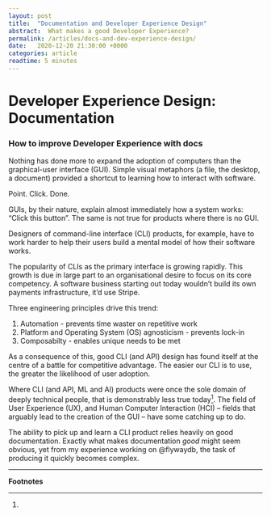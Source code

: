 ```yaml
---
layout: post
title:  "Documentation and Developer Experience Design"
abstract:  What makes a good Developer Experience?
permalink: /articles/docs-and-dev-experience-design/
date:   2020-12-20 21:30:00 +0000
categories: article
readtime: 5 minutes
---
```


# Developer Experience Design: Documentation
### How to improve Developer Experience with docs

Nothing has done more to expand the adoption of computers than the graphical-user interface (GUI). Simple visual metaphors (a file, the desktop, a document) provided a shortcut to learning how to interact with software. 

Point. Click. Done. 

GUIs, by their nature, explain almost immediately how a system works: “Click this button”. The same is not true for products where there is no GUI. 

Designers of command-line interface (CLI) products, for example, have to work harder to help their users build a mental model of how their software works.

The popularity of CLIs as the primary interface is growing rapidly. This growth is due in large part to an organisational desire to focus on its core competency. A software business starting out today wouldn’t build its own payments infrastructure, it’d use Stripe. 

Three engineering principles drive this trend:

1. Automation - prevents time waster on repetitive work  
2. Platform and Operating System (OS) agnosticism - prevents lock-in
3. Composabilty - enables unique needs to be met  

As a consequence of this, good CLI (and API) design has found itself at the centre of a battle for competitive advantage. The easier our CLI is to use, the greater the likelihood of user adoption.

Where CLI (and API, ML and AI) products were once the sole domain of deeply technical people, that is demonstrably less true today[^1]. The field of User Experience (UX), and Human Computer Interaction (HCI) – fields that arguably lead to the creation of the GUI – have some catching up to do.  

The ability to pick up and learn a CLI product relies heavily on good documentation. Exactly what makes documentation *good* might seem obvious, yet from my experience working on @flywaydb, the task of producing it quickly becomes complex.

<script async data-uid="de5ff9a08d" src="https://relentless-maker-3970.ck.page/de5ff9a08d/index.js"></script>

<hr/>

**Footnotes**

[^1]: 